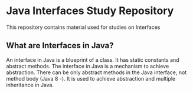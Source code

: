 # Java Interfaces Study Repository

This repository contains material used for studies on Interfaces

## What are Interfaces in Java?

An interface in Java is a blueprint of a class. 
It has static constants and abstract methods. 
The interface in Java is a mechanism to achieve abstraction. 
There can be only abstract methods in the Java interface, not method body (Java 8 -). 
It is used to achieve abstraction and multiple inheritance in Java.
